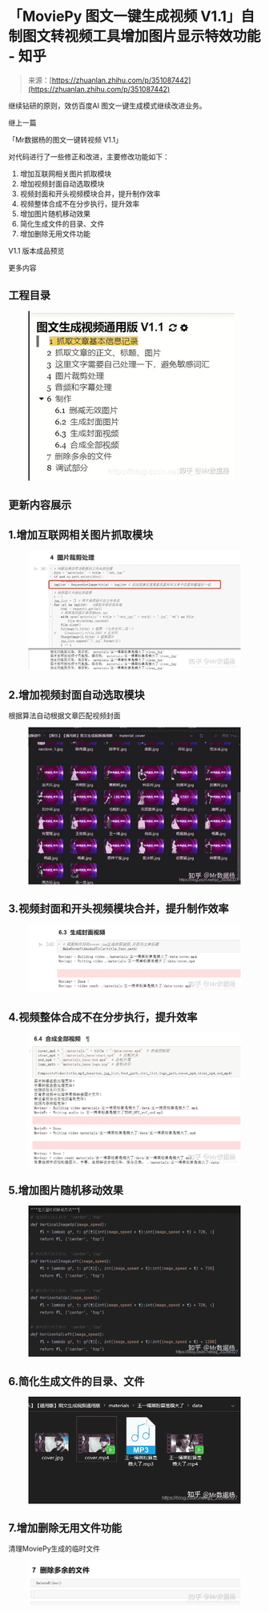 <!--yml
category: 视频
date: 2022-04-26 11:46:11
-->

# 「MoviePy 图文一键生成视频 V1.1」自制图文转视频工具增加图片显示特效功能 - 知乎

> 来源：[https://zhuanlan.zhihu.com/p/351087442](https://zhuanlan.zhihu.com/p/351087442)

﻿继续钻研的原则，效仿百度AI 图文一键生成模式继续改进业务。

继上一篇

[](https://zhuanlan.zhihu.com/p/351087452)

「Mr数据杨的图文一键转视频 V1.1」

对代码进行了一些修正和改进，主要修改功能如下：

1.  增加互联网相关图片抓取模块
2.  增加视频封面自动选取模块
3.  视频封面和开头视频模块合并，提升制作效率
4.  视频整体合成不在分步执行，提升效率
5.  增加图片随机移动效果
6.  简化生成文件的目录、文件
7.  增加删除无用文件功能

V1.1 版本成品预览

[](https://www.zhihu.com/zvideo/1311630686730354688)

更多内容

[](https://www.zhihu.com/column/c_1290238940109611008)

## 工程目录

<figure data-size="normal">

<noscript><img src="img/f70149d4968055f963eff866acfd1140.png" data-caption="" data-size="normal" data-rawwidth="412" data-rawheight="339" class="content_image" data-original-src="https://pic3.zhimg.com/v2-7c4bf4856d0d3a1ccfcaea1d16b0d96e_b.jpg"/></noscript>

</figure>

## 更新内容展示

## 1.增加互联网相关图片抓取模块

<figure data-size="normal">

<noscript><img src="img/a2c9de7b39a71e566df28554319d3348.png" data-caption="" data-size="normal" data-rawwidth="1110" data-rawheight="629" class="origin_image zh-lightbox-thumb" data-original="https://pic2.zhimg.com/v2-ce8bf2c63e6f0f1b61010d4c57614675_r.jpg" data-original-src="https://pic2.zhimg.com/v2-ce8bf2c63e6f0f1b61010d4c57614675_b.jpg"/></noscript>

</figure>

## 2.增加视频封面自动选取模块

根据算法自动根据文章匹配视频封面

<figure data-size="normal">

<noscript><img src="img/ccd44e4813edc898d34ff18b23e24c34.png" data-caption="" data-size="normal" data-rawwidth="879" data-rawheight="651" class="origin_image zh-lightbox-thumb" data-original="https://pic1.zhimg.com/v2-a06d8d2140e1fcc6d9fddb2ee16df528_r.jpg" data-original-src="https://pic1.zhimg.com/v2-a06d8d2140e1fcc6d9fddb2ee16df528_b.jpg"/></noscript>

</figure>

## 3.视频封面和开头视频模块合并，提升制作效率

<figure data-size="normal">

<noscript><img src="img/1536f1134b958e79385822b93cdbacc8.png" data-caption="" data-size="normal" data-rawwidth="996" data-rawheight="321" class="origin_image zh-lightbox-thumb" data-original="https://pic4.zhimg.com/v2-cb3cd90f0d3759230156cb0eab8b2d83_r.jpg" data-original-src="https://pic4.zhimg.com/v2-cb3cd90f0d3759230156cb0eab8b2d83_b.jpg"/></noscript>

</figure>

## 4.视频整体合成不在分步执行，提升效率

<figure data-size="normal">

<noscript><img src="img/0e29e393d1023e67f981f048155a217f.png" data-caption="" data-size="normal" data-rawwidth="993" data-rawheight="624" class="origin_image zh-lightbox-thumb" data-original="https://pic1.zhimg.com/v2-8f6fadb68496abf06809a3db0572c9c0_r.jpg" data-original-src="https://pic1.zhimg.com/v2-8f6fadb68496abf06809a3db0572c9c0_b.jpg"/></noscript>

</figure>

## 5.增加图片随机移动效果

<figure data-size="normal">

<noscript><img src="img/47629099de668771bc45ce96b3b2bef1.png" data-caption="" data-size="normal" data-rawwidth="832" data-rawheight="593" class="origin_image zh-lightbox-thumb" data-original="https://pic4.zhimg.com/v2-4ae98e1ca5fc61a9f6534e88325dce43_r.jpg" data-original-src="https://pic4.zhimg.com/v2-4ae98e1ca5fc61a9f6534e88325dce43_b.jpg"/></noscript>

</figure>

## 6.简化生成文件的目录、文件

<figure data-size="normal">

<noscript><img src="img/b6be69cf2b642e27fe76cb0f86670ba9.png" data-caption="" data-size="normal" data-rawwidth="685" data-rawheight="345" class="origin_image zh-lightbox-thumb" data-original="https://pic4.zhimg.com/v2-1ba7ee46152b20d25284144a5ea7d4eb_r.jpg" data-original-src="https://pic4.zhimg.com/v2-1ba7ee46152b20d25284144a5ea7d4eb_b.jpg"/></noscript>

</figure>

## 7.增加删除无用文件功能

清理MoviePy生成的临时文件

<figure data-size="normal">

<noscript><img src="img/bd5db85a14f0e8729dd945aec4c68496.png" data-caption="" data-size="normal" data-rawwidth="973" data-rawheight="206" class="origin_image zh-lightbox-thumb" data-original="https://pic3.zhimg.com/v2-2c93776bfd32e9e926b520dbdf43b41e_r.jpg" data-original-src="https://pic3.zhimg.com/v2-2c93776bfd32e9e926b520dbdf43b41e_b.jpg"/></noscript>

</figure>